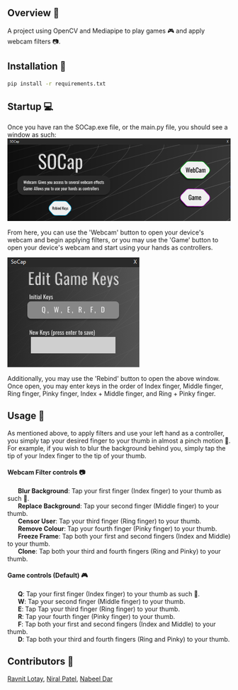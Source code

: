 ## Overview :crystal_ball:
A project using OpenCV and Mediapipe to play games :video_game: and apply webcam filters :camera:.

## Installation :electric_plug:

```bash
pip install -r requirements.txt
```

## Startup :computer:

Once you have ran the SOCap.exe file, or the main.py file, you should see a window as such:
![Main Window](images/screenshots/main_window.PNG "Main Window")

From here, you can use the 'Webcam' button to open your device's webcam and begin applying filters, or you may use the 'Game' button to open your device's webcam and start using your hands as controllers.


![Rebind Window](images/screenshots/rebind_window.PNG "Rebind Window")

Additionally, you may use the 'Rebind' button to open the above window.
Once open, you may enter keys in the order of Index finger, Middle finger, Ring finger, Pinky finger, Index + Middle finger, and Ring + Pinky finger.

## Usage :book:
    
As mentioned above, to apply filters and use your left hand as a controller, you simply tap your desired finger to your thumb in almost a pinch motion :pinching_hand:. For example, if you wish to blur the background behind you, simply tap the tip of your Index finger to the tip of your thumb.

#### Webcam Filter controls :camera:
&nbsp;&nbsp;&nbsp;&nbsp;&nbsp;&nbsp;**Blur Background**: Tap your first finger (Index finger) to your thumb as such :pinching_hand:.  
&nbsp;&nbsp;&nbsp;&nbsp;&nbsp;&nbsp;**Replace Background**: Tap your second finger (Middle finger) to your thumb.  
&nbsp;&nbsp;&nbsp;&nbsp;&nbsp;&nbsp;**Censor User**: Tap your third finger (Ring finger) to your thumb.  
&nbsp;&nbsp;&nbsp;&nbsp;&nbsp;&nbsp;**Remove Colour**: Tap your fourth finger (Pinky finger) to your thumb.  
&nbsp;&nbsp;&nbsp;&nbsp;&nbsp;&nbsp;**Freeze Frame**: Tap both your first and second fingers (Index and Middle) to your thumb.  
&nbsp;&nbsp;&nbsp;&nbsp;&nbsp;&nbsp;**Clone**: Tap both your third and fourth fingers (Ring and Pinky) to your thumb.  

#### Game controls (Default) :video_game:
&nbsp;&nbsp;&nbsp;&nbsp;&nbsp;&nbsp;**Q**: Tap your first finger (Index finger) to your thumb as such :pinching_hand:.  
&nbsp;&nbsp;&nbsp;&nbsp;&nbsp;&nbsp;**W**: Tap your second finger (Middle finger) to your thumb.  
&nbsp;&nbsp;&nbsp;&nbsp;&nbsp;&nbsp;**E**: Tap Tap your third finger (Ring finger) to your thumb.  
&nbsp;&nbsp;&nbsp;&nbsp;&nbsp;&nbsp;**R**: Tap your fourth finger (Pinky finger) to your thumb.  
&nbsp;&nbsp;&nbsp;&nbsp;&nbsp;&nbsp;**F**: Tap both your first and second fingers (Index and Middle) to your thumb.  
&nbsp;&nbsp;&nbsp;&nbsp;&nbsp;&nbsp;**D**: Tap both your third and fourth fingers (Ring and Pinky) to your thumb.  
## Contributors :busts_in_silhouette:

[Ravnit Lotay](https://github.com/Ravnit202), [Niral Patel](https://github.com/niralpatel02), [Nabeel Dar](https://github.com/NabeelDar)
